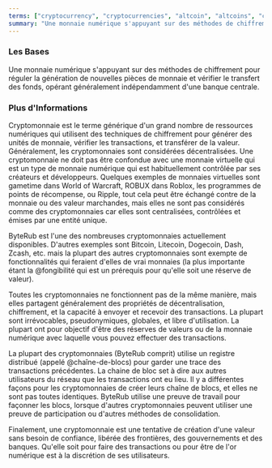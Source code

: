 ```yaml
---
terms: ["cryptocurrency", "cryptocurrencies", "altcoin", "altcoins", "cryptomonnaie", "cryptomonnaies", "pièce-alternative", "pièces-alternatives"]
summary: "Une monnaie numérique s'appuyant sur des méthodes de chiffrement pour réguler la génération de nouvelles pièces de monnaie et vérifier le transfert des fonds, opérant généralement indépendamment d'une banque centrale."
---
```


### Les Bases

Une monnaie numérique s'appuyant sur des méthodes de chiffrement pour réguler la génération de nouvelles pièces de monnaie et vérifier le transfert des fonds, opérant généralement indépendamment d'une banque centrale.

### Plus d'Informations

Cryptomonnaie est le terme générique d'un grand nombre de ressources numériques qui utilisent des techniques de chiffrement pour générer des unités de monnaie, vérifier les transactions, et transférer de la valeur. Généralement, les cryptomonnaies sont considérées décentralisées. Une cryptomonnaie ne doit pas être confondue avec une monnaie virtuelle qui est un type de monnaie numérique qui est habituellement contrôlée par ses créateurs et développeurs. Quelques exemples de monnaies virtuelles sont gametime dans World of Warcraft, ROBUX dans Roblox, les programmes de points de récompense, ou Ripple, tout cela peut être échangé contre de la monnaie ou des valeur marchandes, mais elles ne sont pas considérés comme des cryptomonnaies car elles sont centralisées, contrôlées et émises par une entité unique.

ByteRub est l'une des nombreuses cryptomonnaies actuellement disponibles. D'autres exemples sont Bitcoin, Litecoin, Dogecoin, Dash, Zcash, etc. mais la plupart des autres cryptomonnaies sont exempte de fonctionnalités qui feraient d'elles de vrai monnaies (la plus importante étant la @fongibilité qui est un prérequis pour qu'elle soit une réserve de valeur).

Toutes les cryptomonnaies ne fonctionnent pas de la même manière, mais elles partagent généralement des propriétés de décentralisation, chiffrement, et la capacité à envoyer et recevoir des transactions. La plupart sont irrévocables, pseudonymiques, globales, et libre d'utilisation. La plupart ont pour objectif d'être des réserves de valeurs ou de la monnaie numérique avec laquelle vous pouvez effectuer des transactions.

La plupart des cryptomonnaies (ByteRub comprit) utilise un registre distribué (appelé @chaîne-de-blocs) pour garder une trace des transactions précédentes. La chaine de bloc set à dire aux autres utilisateurs du réseau que les transactions ont eu lieu. Il y a différentes façons pour les cryptomonnaies de créer leurs chaîne de blocs, et elles ne sont pas toutes identiques. ByteRub utilise une preuve de travail pour façonner les blocs, lorsque d'autres cryptomonnaies peuvent utiliser une preuve de participation ou d'autres méthodes de consolidation.

Finalement, une cryptomonnaie est une tentative de création d'une valeur sans besoin de confiance, libérée des frontières, des gouvernements et des banques. Qu'elle soit pour faire des transactions ou pour être de l'or numérique est à la discrétion de ses utilisateurs.
